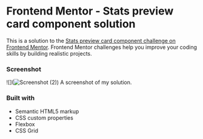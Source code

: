 # Frontend Mentor - Stats preview card component solution

This is a solution to the [Stats preview card component challenge on Frontend Mentor](https://www.frontendmentor.io/challenges/stats-preview-card-component-8JqbgoU62). Frontend Mentor challenges help you improve your coding skills by building realistic projects. 


### Screenshot

![](![Screenshot (2)](https://user-images.githubusercontent.com/68714280/193418793-d1f2d201-e245-47fd-99dc-93c847fd835e.png))
A screenshot of my solution. 

### Built with

- Semantic HTML5 markup
- CSS custom properties
- Flexbox
- CSS Grid

